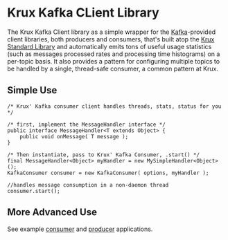 Krux Kafka CLient Library
=========================

The Krux Kafka Client library as a simple wrapper for the [Kafka](http://kafka.apache.org)-provided client libraries, both producers and consumers, that's built atop the [Krux Standard Library](https://github.com/krux/java-stdlib) and automatically emits tons of useful usage statistics (such as messages processed rates and processing time histograms) on a per-topic basis.  It also provides a pattern for configuring multiple topics to be handled by a single, thread-safe consumer, a common pattern at Krux.

Simple Use
----------
```
/* Krux' Kafka consumer client handles threads, stats, status for you */

/* first, implement the MessageHandler interface */
public interface MessageHandler<T extends Object> {
    public void onMessage( T message );
}
```
```
/* Then instantiate, pass to Krux' Kafka Consumer, .start() */
final MessageHandler<Object> myHandler = new MySimpleHandler<Object>();
KafkaConsumer consumer = new KafkaConsumer( options, myHandler );

//handles message consumption in a non-daemon thread
consumer.start();
```

More Advanced Use
-----------------
See example [consumer](https://github.com/krux/java-kafka-client-libs/blob/master/src/main/java/com/krux/kafka/demos/DemoConsumer.java) and [producer](https://github.com/krux/java-kafka-client-libs/blob/master/src/main/java/com/krux/kafka/demos/DemoProducer.java) applications.


